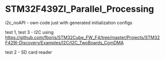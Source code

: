 # STM32F439ZI_Parallel_Processing

i2c_noAPI - own code just with generated initialization configs

test 1, test 3 - I2C using https://github.com/fboris/STM32Cube_FW_F4/tree/master/Projects/STM32F429I-Discovery/Examples/I2C/I2C_TwoBoards_ComDMA

test 2 - SD card reader

